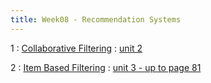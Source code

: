```yaml
---
title: Week08 - Recommendation Systems
---
```


1
: [Collaborative Filtering](https://www.dropbox.com/s/ivy5pvhm5ve4rc0/dataplusscience.ir-guide-to-datamining.pdf?dl=1)
  : [unit 2](https://www.dropbox.com/s/ivy5pvhm5ve4rc0/dataplusscience.ir-guide-to-datamining.pdf?dl=1)

2
: [Item Based Filtering](https://www.dropbox.com/s/ivy5pvhm5ve4rc0/dataplusscience.ir-guide-to-datamining.pdf?dl=1)
  : [unit 3 - up to page 81](https://www.dropbox.com/s/ivy5pvhm5ve4rc0/dataplusscience.ir-guide-to-datamining.pdf?dl=1)